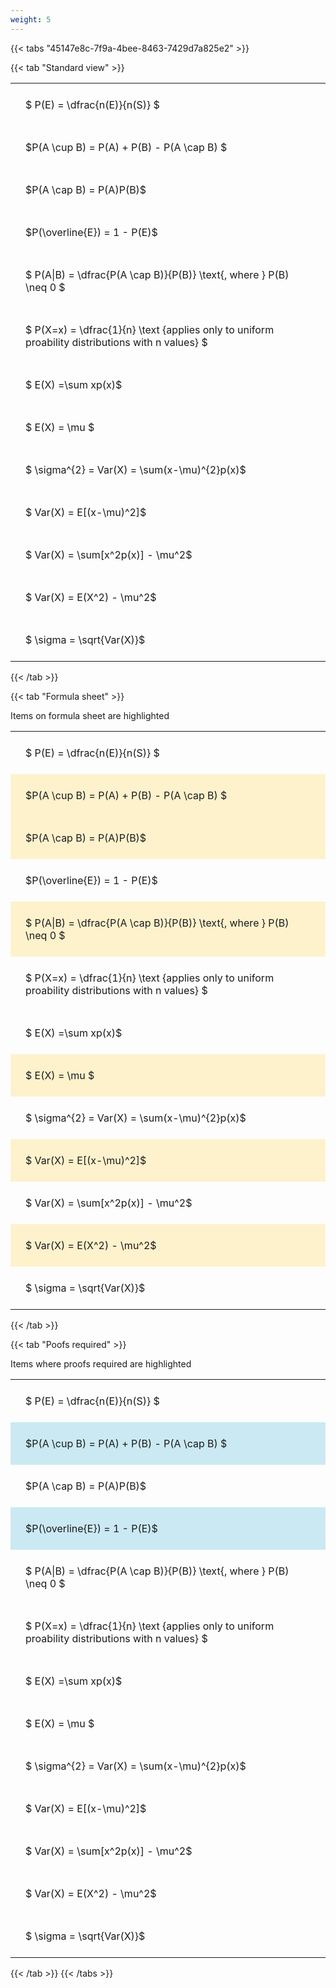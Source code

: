 ```yaml
---
weight: 5
---
```


{{< tabs "45147e8c-7f9a-4bee-8463-7429d7a825e2" >}}

{{< tab "Standard view" >}}

<style type="text/css">
#T_a1060 th.col_heading {
  text-align: left;
  font-size: 1em;
}
#T_a1060 td {
  text-align: left;
  font-size: 1em;
  padding: 1.5em;
}
</style>
<table id="T_a1060">
  <thead>
  </thead>
  <tbody>
    <tr>
      <td id="T_a1060_row0_col0" class="data row0 col0" >$ P(E) = \dfrac{n(E)}{n(S)} $</td>
    </tr>
    <tr>
      <td id="T_a1060_row1_col0" class="data row1 col0" >$P(A \cup B) = P(A) + P(B) - P(A \cap B) $</td>
    </tr>
    <tr>
      <td id="T_a1060_row2_col0" class="data row2 col0" >$P(A \cap B)  = P(A)P(B)$</td>
    </tr>
    <tr>
      <td id="T_a1060_row3_col0" class="data row3 col0" >$P(\overline{E}) = 1 - P(E)$</td>
    </tr>
    <tr>
      <td id="T_a1060_row4_col0" class="data row4 col0" >$ P(A|B) = \dfrac{P(A \cap B)}{P(B)} \text{, where } P(B) \neq 0 $</td>
    </tr>
    <tr>
      <td id="T_a1060_row5_col0" class="data row5 col0" >$ P(X=x) =  \dfrac{1}{n} 
\text {applies only to uniform proability distributions with n values} $</td>
    </tr>
    <tr>
      <td id="T_a1060_row6_col0" class="data row6 col0" >$ E(X) =\sum xp(x)$</td>
    </tr>
    <tr>
      <td id="T_a1060_row7_col0" class="data row7 col0" >$ E(X) = \mu $</td>
    </tr>
    <tr>
      <td id="T_a1060_row8_col0" class="data row8 col0" >$ \sigma^{2} = Var(X) = \sum(x-\mu)^{2}p(x)$</td>
    </tr>
    <tr>
      <td id="T_a1060_row9_col0" class="data row9 col0" >$ Var(X) = E[(x-\mu)^2]$</td>
    </tr>
    <tr>
      <td id="T_a1060_row10_col0" class="data row10 col0" >$ Var(X) = \sum[x^2p(x)] - \mu^2$</td>
    </tr>
    <tr>
      <td id="T_a1060_row11_col0" class="data row11 col0" >$ Var(X) = E(X^2) - \mu^2$</td>
    </tr>
    <tr>
      <td id="T_a1060_row12_col0" class="data row12 col0" >$ \sigma = \sqrt{Var(X)}$</td>
    </tr>
  </tbody>
</table>
{{< /tab >}}

{{< tab "Formula sheet" >}}

Items on formula sheet are highlighted 
<br>
<style type="text/css">
#T_27a5a th.col_heading {
  text-align: left;
  font-size: 1em;
}
#T_27a5a td {
  text-align: left;
  font-size: 1em;
  padding: 1.5em;
}
#T_27a5a_row0_col0, #T_27a5a_row3_col0, #T_27a5a_row5_col0, #T_27a5a_row6_col0, #T_27a5a_row8_col0, #T_27a5a_row10_col0, #T_27a5a_row12_col0 {
  background-color: rgba(0,0,0,0);
}
#T_27a5a_row1_col0, #T_27a5a_row2_col0, #T_27a5a_row4_col0, #T_27a5a_row7_col0, #T_27a5a_row9_col0, #T_27a5a_row11_col0 {
  background-color: rgba(255,194,10, 0.2);
}
</style>
<table id="T_27a5a">
  <thead>
  </thead>
  <tbody>
    <tr>
      <td id="T_27a5a_row0_col0" class="data row0 col0" >$ P(E) = \dfrac{n(E)}{n(S)} $</td>
    </tr>
    <tr>
      <td id="T_27a5a_row1_col0" class="data row1 col0" >$P(A \cup B) = P(A) + P(B) - P(A \cap B) $</td>
    </tr>
    <tr>
      <td id="T_27a5a_row2_col0" class="data row2 col0" >$P(A \cap B)  = P(A)P(B)$</td>
    </tr>
    <tr>
      <td id="T_27a5a_row3_col0" class="data row3 col0" >$P(\overline{E}) = 1 - P(E)$</td>
    </tr>
    <tr>
      <td id="T_27a5a_row4_col0" class="data row4 col0" >$ P(A|B) = \dfrac{P(A \cap B)}{P(B)} \text{, where } P(B) \neq 0 $</td>
    </tr>
    <tr>
      <td id="T_27a5a_row5_col0" class="data row5 col0" >$ P(X=x) =  \dfrac{1}{n} 
\text {applies only to uniform proability distributions with n values} $</td>
    </tr>
    <tr>
      <td id="T_27a5a_row6_col0" class="data row6 col0" >$ E(X) =\sum xp(x)$</td>
    </tr>
    <tr>
      <td id="T_27a5a_row7_col0" class="data row7 col0" >$ E(X) = \mu $</td>
    </tr>
    <tr>
      <td id="T_27a5a_row8_col0" class="data row8 col0" >$ \sigma^{2} = Var(X) = \sum(x-\mu)^{2}p(x)$</td>
    </tr>
    <tr>
      <td id="T_27a5a_row9_col0" class="data row9 col0" >$ Var(X) = E[(x-\mu)^2]$</td>
    </tr>
    <tr>
      <td id="T_27a5a_row10_col0" class="data row10 col0" >$ Var(X) = \sum[x^2p(x)] - \mu^2$</td>
    </tr>
    <tr>
      <td id="T_27a5a_row11_col0" class="data row11 col0" >$ Var(X) = E(X^2) - \mu^2$</td>
    </tr>
    <tr>
      <td id="T_27a5a_row12_col0" class="data row12 col0" >$ \sigma = \sqrt{Var(X)}$</td>
    </tr>
  </tbody>
</table>
{{< /tab >}}

{{< tab "Poofs required" >}}

Items where proofs required are highlighted 
<br>
<style type="text/css">
#T_90378 th.col_heading {
  text-align: left;
  font-size: 1em;
}
#T_90378 td {
  text-align: left;
  font-size: 1em;
  padding: 1.5em;
}
#T_90378_row0_col0, #T_90378_row2_col0, #T_90378_row4_col0, #T_90378_row5_col0, #T_90378_row6_col0, #T_90378_row7_col0, #T_90378_row8_col0, #T_90378_row9_col0, #T_90378_row10_col0, #T_90378_row11_col0, #T_90378_row12_col0 {
  background-color: rgba(0,0,0,0);
}
#T_90378_row1_col0, #T_90378_row3_col0 {
  background-color: rgba(0,150,200, 0.2);
}
</style>
<table id="T_90378">
  <thead>
  </thead>
  <tbody>
    <tr>
      <td id="T_90378_row0_col0" class="data row0 col0" >$ P(E) = \dfrac{n(E)}{n(S)} $</td>
    </tr>
    <tr>
      <td id="T_90378_row1_col0" class="data row1 col0" >$P(A \cup B) = P(A) + P(B) - P(A \cap B) $</td>
    </tr>
    <tr>
      <td id="T_90378_row2_col0" class="data row2 col0" >$P(A \cap B)  = P(A)P(B)$</td>
    </tr>
    <tr>
      <td id="T_90378_row3_col0" class="data row3 col0" >$P(\overline{E}) = 1 - P(E)$</td>
    </tr>
    <tr>
      <td id="T_90378_row4_col0" class="data row4 col0" >$ P(A|B) = \dfrac{P(A \cap B)}{P(B)} \text{, where } P(B) \neq 0 $</td>
    </tr>
    <tr>
      <td id="T_90378_row5_col0" class="data row5 col0" >$ P(X=x) =  \dfrac{1}{n} 
\text {applies only to uniform proability distributions with n values} $</td>
    </tr>
    <tr>
      <td id="T_90378_row6_col0" class="data row6 col0" >$ E(X) =\sum xp(x)$</td>
    </tr>
    <tr>
      <td id="T_90378_row7_col0" class="data row7 col0" >$ E(X) = \mu $</td>
    </tr>
    <tr>
      <td id="T_90378_row8_col0" class="data row8 col0" >$ \sigma^{2} = Var(X) = \sum(x-\mu)^{2}p(x)$</td>
    </tr>
    <tr>
      <td id="T_90378_row9_col0" class="data row9 col0" >$ Var(X) = E[(x-\mu)^2]$</td>
    </tr>
    <tr>
      <td id="T_90378_row10_col0" class="data row10 col0" >$ Var(X) = \sum[x^2p(x)] - \mu^2$</td>
    </tr>
    <tr>
      <td id="T_90378_row11_col0" class="data row11 col0" >$ Var(X) = E(X^2) - \mu^2$</td>
    </tr>
    <tr>
      <td id="T_90378_row12_col0" class="data row12 col0" >$ \sigma = \sqrt{Var(X)}$</td>
    </tr>
  </tbody>
</table>
{{< /tab >}}
{{< /tabs >}}